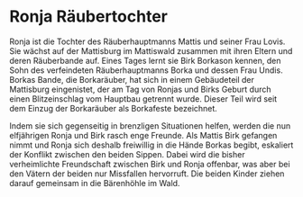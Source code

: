 # Ronja R&auml;ubertochter
Ronja ist die Tochter des R&auml;uberhauptmanns Mattis und seiner Frau Lovis. Sie w&auml;chst auf der Mattisburg im Mattiswald
zusammen mit ihren Eltern und deren R&auml;uberbande auf. Eines Tages lernt sie Birk Borkason kennen, den Sohn des verfeindeten
R&auml;uberhauptmanns Borka und dessen Frau Undis. Borkas Bande, die Borkar&auml;uber, hat sich in einem Geb&auml;udeteil
der Mattisburg eingenistet, der am Tag von Ronjas und Birks Geburt durch einen Blitzeinschlag vom Hauptbau getrennt wurde.
Dieser Teil wird seit dem Einzug der Borkar&auml;uber als Borkafeste bezeichnet.

Indem sie sich gegenseitig in brenzligen Situationen helfen, werden die nun elfj&auml;hrigen Ronja und Birk rasch enge Freunde.
Als Mattis Birk gefangen nimmt und Ronja sich deshalb freiwillig in die H&auml;nde Borkas begibt, eskaliert der Konflikt
zwischen den beiden Sippen. Dabei wird die bisher verheimlichte Freundschaft zwischen Birk und Ronja offenbar, was aber bei
den V&auml;tern der beiden nur Missfallen hervorruft. Die beiden Kinder ziehen darauf gemeinsam in die B&auml;renh&ouml;hle im Wald.


